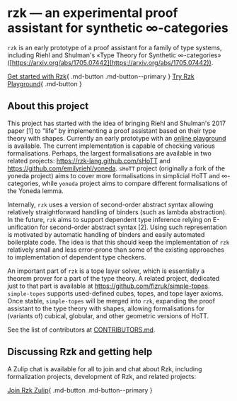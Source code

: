 # rzk — an experimental proof assistant for synthetic ∞-categories

`rzk` is an early prototype of a proof assistant for a family of type systems, including Riehl and Shulman's «Type Theory for Synthetic ∞-categories» ([https://arxiv.org/abs/1705.07442](https://arxiv.org/abs/1705.07442)).

[Get started with Rzk](getting-started/install.md){ .md-button .md-button--primary }
[Try Rzk Playground](playground/){ .md-button }

## About this project

This project has started with the idea of bringing Riehl and Shulman's 2017 paper [1] to "life" by implementing a proof assistant based on their type theory with shapes. Currently an early prototype with an [online playground](https://rzk-lang.github.io/rzk/develop/playground/) is available. The current implementation is capable of checking various formalisations. Perhaps, the largest formalisations are available in two related projects: <https://rzk-lang.github.com/sHoTT> and <https://github.com/emilyriehl/yoneda>. `sHoTT` project (originally a fork of the yoneda project) aims to cover more formalisations in simplicial HoTT and ∞-categories, while `yoneda` project aims to compare different formalisations of the Yoneda lemma.

Internally, `rzk` uses a version of second-order abstract syntax allowing relatively straightforward handling of binders (such as lambda abstraction). In the future, `rzk` aims to support dependent type inference relying on E-unification for second-order abstract syntax [2].
Using such representation is motivated by automatic handling of binders and easily automated boilerplate code. The idea is that this should keep the implementation of `rzk` relatively small and less error-prone than some of the existing approaches to implementation of dependent type checkers.

An important part of `rzk` is a tope layer solver, which is essentially a theorem prover for a part of the type theory. A related project, dedicated just to that part is available at <https://github.com/fizruk/simple-topes>. `simple-topes` supports used-defined cubes, topes, and tope layer axioms. Once stable, `simple-topes` will be merged into `rzk`, expanding the proof assistant to the type theory with shapes, allowing formalisations for (variants of) cubical, globular, and other geometric versions of HoTT.

See the list of contributors at [CONTRIBUTORS.md](CONTRIBUTORS.md).

## Discussing Rzk and getting help

A Zulip chat is available for all to join and chat about Rzk, including formalization projects, development of Rzk, and related projects:

[Join Rzk Zulip](https://rzk-lang.zulipchat.com/register/){ .md-button .md-button--primary }
